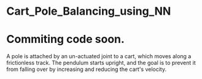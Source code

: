 # Cart_Pole_Balancing_using_NN
# Commiting code soon.

A pole is attached by an un-actuated joint to a cart, which moves along a frictionless track. The pendulum starts upright, and the goal is to prevent it from falling over by increasing and reducing the cart's velocity.

